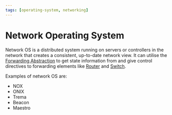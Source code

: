 ```yaml
---
tags: [operating-system, networking]
---
```


# Network Operating System

Network OS is a distributed system running on servers or controllers in the
network that creates a consistent, up-to-date network view. It can utilise the
[Forwarding Abstraction](202305151923.md) to get state information from and give
control directives to forwarding elements like [Router](202207061800.md) and
[Switch](202207051907.md).

Examples of network OS are:
- NOX
- ONIX
- Trema
- Beacon
- Maestro
